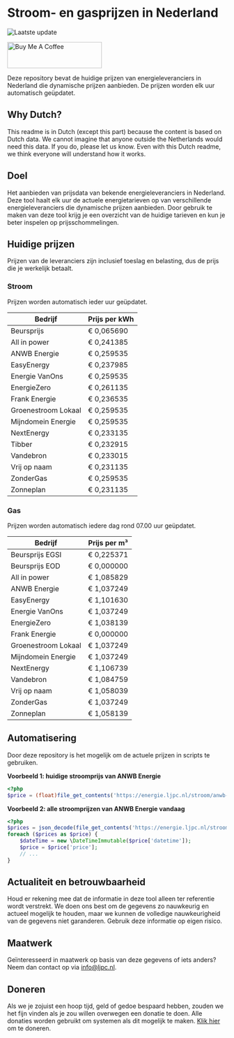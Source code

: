 # Stroom- en gasprijzen in Nederland

![Laatste update](https://img.shields.io/badge/laatste%20update-2024--02--26%2021%3A00%20CET-brightgreen)

<a href="https://www.buymeacoffee.com/Lars-" target="_blank"><img src="https://cdn.buymeacoffee.com/buttons/v2/default-orange.png" alt="Buy Me A Coffee" height="60" style="height: 60px !important;width: 217px !important;" ></a>

Deze repository bevat de huidige prijzen van energieleveranciers in Nederland die dynamische prijzen aanbieden. De prijzen worden elk uur automatisch geüpdatet.

## Why Dutch?

This readme is in Dutch (except this part) because the content is based on Dutch data. We cannot imagine that anyone outside the Netherlands would need this data. If you do, please let us know. Even with this Dutch readme, we think
everyone will understand how it works.

## Doel

Het aanbieden van prijsdata van bekende energieleveranciers in Nederland. Deze tool haalt elk uur de actuele energietarieven op van verschillende energieleveranciers die dynamische prijzen aanbieden. Door gebruik te maken van deze tool
krijg je een overzicht van de huidige tarieven en kun je beter inspelen op prijsschommelingen.

## Huidige prijzen

Prijzen van de leveranciers zijn inclusief toeslag en belasting, dus de prijs die je werkelijk betaalt.

### Stroom

Prijzen worden automatisch ieder uur geüpdatet.

 Bedrijf | Prijs per kWh 
---------|---------------
Beursprijs | € 0,065690
All in power | € 0,241385
ANWB Energie | € 0,259535
EasyEnergy | € 0,237985
Energie VanOns | € 0,259535
EnergieZero | € 0,261135
Frank Energie | € 0,236535
Groenestroom Lokaal | € 0,259535
Mijndomein Energie | € 0,259535
NextEnergy | € 0,233135
Tibber | € 0,232915
Vandebron | € 0,233015
Vrij op naam | € 0,231135
ZonderGas | € 0,259535
Zonneplan | € 0,231135


### Gas

Prijzen worden automatisch iedere dag rond 07.00 uur geüpdatet.

 Bedrijf | Prijs per m³ 
---------|--------------
Beursprijs EGSI | € 0,225371
Beursprijs EOD | € 0,000000
All in power | € 1,085829
ANWB Energie | € 1,037249
EasyEnergy | € 1,101630
Energie VanOns | € 1,037249
EnergieZero | € 1,038139
Frank Energie | € 0,000000
Groenestroom Lokaal | € 1,037249
Mijndomein Energie | € 1,037249
NextEnergy | € 1,106739
Vandebron | € 1,084759
Vrij op naam | € 1,058039
ZonderGas | € 1,037249
Zonneplan | € 1,058139


## Automatisering

Door deze repository is het mogelijk om de actuele prijzen in scripts te gebruiken.

**Voorbeeld 1: huidige stroomprijs van ANWB Energie**

```php
<?php
$price = (float)file_get_contents('https://energie.ljpc.nl/stroom/anwb-energie-nu.txt');

```

**Voorbeeld 2: alle stroomprijzen van ANWB Energie vandaag**

```php
<?php
$prices = json_decode(file_get_contents('https://energie.ljpc.nl/stroom/all-in-power-vandaag.json'),true);
foreach ($prices as $price) {
    $dateTime = new \DateTimeImmutable($price['datetime']);
    $price = $price['price'];
    // ...
}
```

## Actualiteit en betrouwbaarheid

Houd er rekening mee dat de informatie in deze tool alleen ter referentie wordt verstrekt. We doen ons best om de gegevens zo nauwkeurig en actueel mogelijk te houden, maar we kunnen de volledige nauwkeurigheid van de gegevens niet
garanderen. Gebruik deze informatie op eigen risico.

## Maatwerk

Geïnteresseerd in maatwerk op basis van deze gegevens of iets anders? Neem dan contact op
via [info@ljpc.nl](mailto:info@ljpc.nl?subject=Energie%20prijzen).

## Doneren

Als we je zojuist een hoop tijd, geld of gedoe bespaard hebben, zouden we het fijn vinden als je zou willen overwegen een
donatie te doen. Alle donaties worden gebruikt om systemen als dit mogelijk te
maken. [Klik hier](https://www.buymeacoffee.com/Lars-) om te doneren.
